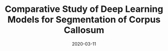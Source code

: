 ---
title: "Comparative Study of Deep Learning Models for Segmentation of Corpus Callosum"
collection: publications
permalink: /publication/2020-comparative-study
date: 2020-03-11
excerpt: 'A vital part of the Brain, which is responsible for the transmission of neural messages between the two hemispheres in the Brain is the Corpus Callosum. Many of the neurodegenerative diseases are related to the morphological properties of the Corpus Callosum. Therefore, its study and analysis become an essential part for the detection of such diseases. Examination of the Magnetic Resonance Images (MRI) through the mid-sagittal plane portrays their structure in the most distinguished manner. This paper carries out a comparative study of three deep learning models such as CE-Net, UNet++ & MultiResUNet for the segmentation of Corpus Callosum in the Brain MRI images using the dataset acquired from open source ABIDE platform. CE-Net gave the best dice similarity coefficient score of 0.9311, among all the three Deep Learning models. Thus, the CE-Net segmentation model can be further used for the classification of neurological disorders.'
venue: '2020 Fourth International Conference on Computing Methodologies and Communication (ICCMC)'
paperurl: '/files/pdf/research/Comparative_Study_of_Deep_Learning_Models_for_Segmentation_of_Corpus_Callosum.pdf'
link: 'https://ieeexplore.ieee.org/abstract/document/9076401'
code: #'https://journals.sagepub.com/doi/suppl/10.1177/07388942211015242'
github: #'https://github.com/jayrobwilliams/conflict-preemption'
citation: 'S. Shrivastava, N. Singh, U. Mishra, A. Chandra and S. Verma, &quot;Comparative Study of Deep Learning Models for Segmentation of Corpus Callosum&quot; <i>2020 Fourth International Conference on Computing Methodologies and Communication (ICCMC)</i> doi:10.1109/ICCMC48092.2020.ICCMC-00079'
---